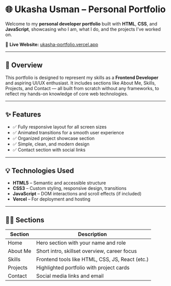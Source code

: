 # 🌐 Ukasha Usman – Personal Portfolio

Welcome to my **personal developer portfolio** built with **HTML**, **CSS**, and **JavaScript**, showcasing who I am, what I do, and the projects I've worked on.

🔗 **Live Website:** [ukasha-portfolio.vercel.app](https://ukasha-portfolio.vercel.app)

---

## 🧾 Overview

This portfolio is designed to represent my skills as a **Frontend Developer** and aspiring UI/UX enthusiast. It includes sections like About Me, Skills, Projects, and Contact — all built from scratch without any frameworks, to reflect my hands-on knowledge of core web technologies.

---

## ✨ Features

- ✅ Fully responsive layout for all screen sizes
- ✅ Animated transitions for a smooth user experience
- ✅ Organized project showcase section
- ✅ Simple, clean, and modern design
- ✅ Contact section with social links

---

## 💡 Technologies Used

- **HTML5** – Semantic and accessible structure
- **CSS3** – Custom styling, responsive design, transitions
- **JavaScript** – DOM interactions and scroll effects (if included)
- **Vercel** – For deployment and hosting

---

## 🧑‍💻 Sections

| Section     | Description                                       |
|-------------|---------------------------------------------------|
| Home        | Hero section with your name and role              |
| About Me    | Short intro, skillset overview, career focus      |
| Skills      | Frontend tools like HTML, CSS, JS, React (etc.)   |
| Projects    | Highlighted portfolio with project cards          |
| Contact     | Social media links and email                      |
